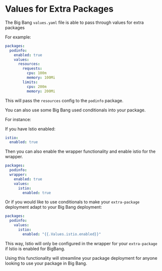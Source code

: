# Values for Extra Packages

The Big Bang `values.yaml` file is able to pass through values for extra packages

For example:
```yaml
packages:
  podinfo:
    enabled: true
    values:
      resources:
        requests:
          cpu: 100m
          memory: 100Mi
        limits:
          cpu: 200m
          memory: 200Mi
```

This will pass the `resources` config to the `podinfo` package.  

You can also use some Big Bang used conditionals into your package.

For instance:

If you have Istio enabled:
```yaml
istio:
  enabled: true
```
Then you can also enable the wrapper functionality and enable istio for the wrapper.
```yaml
packages:
  podinfo:
  wrapper:
    enabled: true
    values:
      istio:
        enabled: true
```
Or if you would like to use conditionals to make your `extra-package` deployment adapt to your Big Bang deployment:

```yaml
packages:
  podinfo:
    values:
      istio:
        enabled: "{{.Values.istio.enabled}}"
```
This way, Istio will only be configured in the wrapper for your `extra-package` if Istio is enabled for BigBang.


Using this functionality will streamline your package deployment for anyone looking to use your package in Big Bang.
